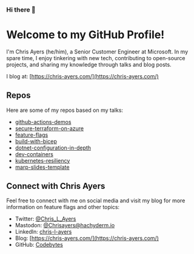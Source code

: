 ### Hi there 👋

# Welcome to my GitHub Profile!

I'm Chris Ayers (he/him), a Senior Customer Engineer at Microsoft. In my spare time, I enjoy tinkering with new tech, contributing to open-source projects, and sharing my knowledge through talks and blog posts. 

I blog at: [https://chris-ayers.com/](https://chris-ayers.com/)

## Repos

Here are some of my repos based on my talks:

- [github-actions-demos](https://github.com/codebytes/github-actions-demos)
- [secure-terraform-on-azure](https://github.com/codebytes/secure-terraform-on-azure)
- [feature-flags](https://github.com/codebytes/feature-flags)
- [build-with-bicep](https://github.com/codebytes/build-with-bicep)
- [dotnet-configuration-in-depth](https://github.com/codebytes/dotnet-configuration-in-depth)
- [dev-containers](https://github.com/codebytes/dev-containers)
- [kubernetes-resiliency](https://github.com/codebytes/kubernetes-resiliency)
- [marp-slides-template](https://github.com/codebytes/marp-slides-template)

## Connect with Chris Ayers

Feel free to connect with me on social media and visit my blog for more information on feature flags and other topics:

- Twitter: [@Chris_L_Ayers](https://twitter.com/Chris_L_Ayers)
- Mastodon: <a rel="me" href="https://hachyderm.io/@Chrisayers">@Chrisayers@hachyderm.io</a>
- LinkedIn: [chris-l-ayers](https://linkedin.com/in/chris-l-ayers/)
- Blog: [https://chris-ayers.com/](https://chris-ayers.com/)
- GitHub: [Codebytes](https://github.com/codebytes)
                 
<!--
**Codebytes/Codebytes** is a ✨ _special_ ✨ repository because its `README.md` (this file) appears on your GitHub profile.

Here are some ideas to get you started:

- 🔭 I’m currently working on ...
- 🌱 I’m currently learning ...
- 👯 I’m looking to collaborate on ...
- 🤔 I’m looking for help with ...
- 💬 Ask me about ...
- 📫 How to reach me: ...
- 😄 Pronouns: ...
- ⚡ Fun fact: ...
-->
